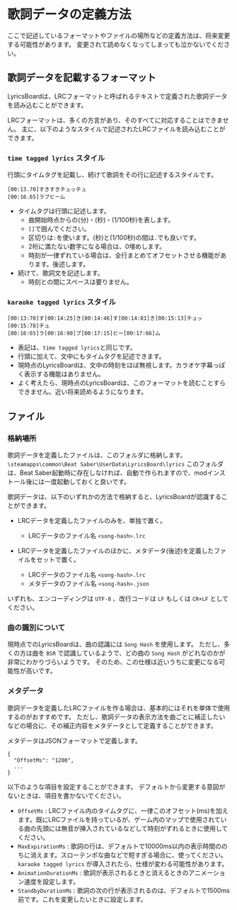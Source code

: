 # 歌詞データの定義方法

ここで記述しているフォーマットやファイルの場所などの定義方法は、将来変更する可能性があります。
変更されて読めなくなってしまっても泣かないでください。

## 歌詞データを記載するフォーマット

LyricsBoardは、LRCフォーマットと呼ばれるテキストで定義された歌詞データを読み込むことができます。

LRCフォーマットは、多くの方言があり、そのすべてに対応することはできません。
主に、以下のようなスタイルで記述されたLRCファイルを読み込むことができます。

### `time tagged lyrics` スタイル
行頭にタイムタグを記載し、続けて歌詞をその行に記述するスタイルです。

```
[00:13.70]すきすきチュッチュ
[00:16.65]ラブビーム
```

- タイムタグは行頭に記述します。
  - 曲開始時点からの(分)・(秒)・(1/100秒)を表します。
  - `[]`で囲んでください。
  - 区切りは`:`を使います。(秒)と(1/100秒)の間は`.`でも良いです。
  - 2桁に満たない数字になる場合は、0埋めします。
  - 時刻が一律ずれている場合は、全行まとめてオフセットさせる機能があります。後述します。
- 続けて、歌詞文を記述します。
  - 時刻との間にスペースは要りません。


### `karaoke tagged lyrics` スタイル
```
[00:13:70]す[00:14:25]き[00:14:46]す[00:14:81]き[00:15:13]チュッ[00:15:78]チュ
[00:16:65]ラ[00:16:90]ブ[00:17:15]ビー[00:17:66]ム
```

- 表記は、`time tagged lyrics`と同じです。
- 行頭に加えて、文中にもタイムタグを記述できます。
- 現時点のLyricsBoardは、文中の時刻をほぼ無視します。カラオケ字幕っぽく表示する機能はありません。
- よく考えたら、現時点のLyricsBoardは、このフォーマットを読むことすらできません。近い将来読めるようになります。

## ファイル

### 格納場所

歌詞データを定義したファイルは、このフォルダに格納します。 `\steamapps\common\Beat Saber\UserData\LyricsBoard\lyrics`
このフォルダは、Beat Saber起動時に存在しなければ、自動で作られますので、modインストール後には一度起動しておくと良いです。

歌詞データは、以下のいずれかの方法で格納すると、LyricsBoardが認識することができます。

- LRCデータを定義したファイルのみを、単独で置く。
  - LRCデータのファイル名 `<song-hash>.lrc`

- LRCデータを定義したファイルのほかに、メタデータ(後述)を定義したファイルをセットで置く。
  - LRCデータのファイル名 `<song-hash>.lrc`
  - メタデータのファイル名 `<song-hash>.json`

いずれも、エンコーディングは `UTF-8` 、改行コードは `LF` もしくは `CR+LF` としてください。

### 曲の識別について

現時点でのLyricsBoardは、曲の認識には `Song Hash` を使用します。
ただし、多くの方は曲を `BSR` で認識しているようで、どの曲の `Song Hash` がどれなのかが非常にわかりづらいようです。
そのため、この仕様は近いうちに変更になる可能性が高いです。

### メタデータ

歌詞データを定義したLRCファイルを作る場合は、基本的にはそれを単体で使用するのがおすすめです。
ただし、歌詞データの表示方法を曲ごとに補正したいなどの場合に、その補正内容をメタデータとして定義することができます。

メタデータはJSONフォーマットで定義します。

```
{
  "OffsetMs": "1200",
  ...
}
```

以下のような項目を設定することができます。
デフォルトから変更する意図がないときは、項目を書かないでください。

- `OffsetMs` : LRCファイル内のタイムタグに、一律このオフセット(ms)を加えます。既にLRCファイルを持っているが、ゲーム内のマップで使用されている曲の先頭には無音が挿入されているなどして時刻がずれるときに使用してください。
- `MaxExpirationMs` : 歌詞の行は、デフォルトで10000ms以内の表示時間ののちに消えます。スローテンポな曲などで短すぎる場合に、使ってください。 `karaoke tagged lyrics` が導入されたら、仕様が変わる可能性があります。
- `AnimationDurationMs` : 歌詞が表示されるときと消えるときのアニメーション速度を設定します。
- `StandbyDurationMs` : 歌詞の次の行が表示されるのは、デフォルトで1500ms前です。これを変更したいときに設定します。
